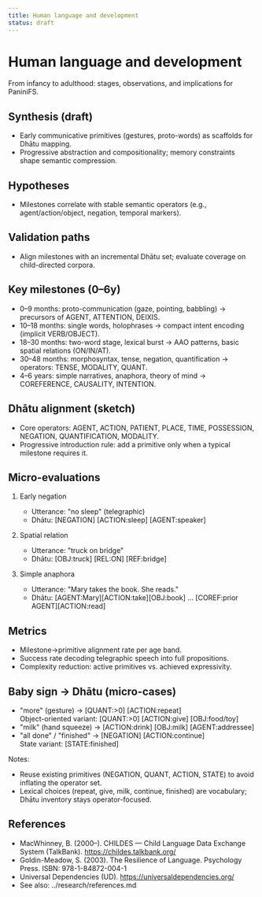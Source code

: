```yaml
---
title: Human language and development
status: draft
---
```


# Human language and development

From infancy to adulthood: stages, observations, and implications for PaniniFS.

## Synthesis (draft)
- Early communicative primitives (gestures, proto-words) as scaffolds for Dhātu mapping.
- Progressive abstraction and compositionality; memory constraints shape semantic compression.

## Hypotheses
- Milestones correlate with stable semantic operators (e.g., agent/action/object, negation, temporal markers).

## Validation paths
- Align milestones with an incremental Dhātu set; evaluate coverage on child-directed corpora.

## Key milestones (0–6y)

- 0–9 months: proto-communication (gaze, pointing, babbling) → precursors of AGENT, ATTENTION, DEIXIS.
- 10–18 months: single words, holophrases → compact intent encoding (implicit VERB/OBJECT).
- 18–30 months: two-word stage, lexical burst → AAO patterns, basic spatial relations (ON/IN/AT).
- 30–48 months: morphosyntax, tense, negation, quantification → operators: TENSE, MODALITY, QUANT.
- 4–6 years: simple narratives, anaphora, theory of mind → COREFERENCE, CAUSALITY, INTENTION.

## Dhātu alignment (sketch)

- Core operators: AGENT, ACTION, PATIENT, PLACE, TIME, POSSESSION, NEGATION, QUANTIFICATION, MODALITY.
- Progressive introduction rule: add a primitive only when a typical milestone requires it.

## Micro-evaluations

1) Early negation
	- Utterance: "no sleep" (telegraphic)
	- Dhātu: [NEGATION] [ACTION:sleep] [AGENT:speaker]

2) Spatial relation
	- Utterance: "truck on bridge"
	- Dhātu: [OBJ:truck] [REL:ON] [REF:bridge]

3) Simple anaphora
	- Utterance: "Mary takes the book. She reads."
	- Dhātu: [AGENT:Mary][ACTION:take][OBJ:book] … [COREF:prior AGENT][ACTION:read]

## Metrics

- Milestone→primitive alignment rate per age band.
- Success rate decoding telegraphic speech into full propositions.
- Complexity reduction: active primitives vs. achieved expressivity.

## Baby sign → Dhātu (micro-cases)

- "more" (gesture) → [QUANT:>0] [ACTION:repeat]  
	Object-oriented variant: [QUANT:>0] [ACTION:give] [OBJ:food/toy]
- "milk" (hand squeeze) → [ACTION:drink] [OBJ:milk] [AGENT:addressee]
- "all done" / "finished" → [NEGATION] [ACTION:continue]  
	State variant: [STATE:finished]

Notes:
- Reuse existing primitives (NEGATION, QUANT, ACTION, STATE) to avoid inflating the operator set.
- Lexical choices (repeat, give, milk, continue, finished) are vocabulary; Dhātu inventory stays operator-focused.

## References

- MacWhinney, B. (2000–). CHILDES — Child Language Data Exchange System (TalkBank). https://childes.talkbank.org/
- Goldin-Meadow, S. (2003). The Resilience of Language. Psychology Press. ISBN: 978-1-84872-004-1
- Universal Dependencies (UD). https://universaldependencies.org/
- See also: ../research/references.md
